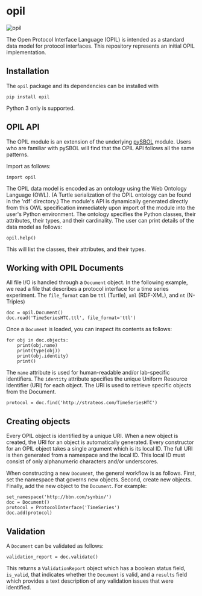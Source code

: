 # opil

![opil](https://github.com/sd2e/opil/workflows/opil/badge.svg?branch=github_actions_ci)

The Open Protocol Interface Language (OPIL) is intended as a standard data model for protocol interfaces. This repository represents an initial OPIL implementation. 

## Installation
The  `opil` package and its dependencies can be installed with
```
pip install opil
```
Python 3 only is supported.

## OPIL API

The OPIL module is an extension of the underlying [pySBOL](https://github.com/SynBioDex/pySBOL3) module. Users who are familiar with pySBOL will find that the OPIL API follows all the same patterns.

Import as follows:

```
import opil
```

The OPIL data model is encoded as an ontology using the Web Ontology Language (OWL). (A Turtle serialization of the OPIL ontology can be found in the 'rdf' directory.) The module's API is dynamically generated directly from this OWL specification immediately upon import of the module into the user's Python environment. The ontology specifies the Python classes, their attributes, their types, and their cardinality. The user can print details of the data model as follows:

```
opil.help()
```

This will list the classes, their attributes, and their types. 

## Working with OPIL Documents

All file I/O is handled through a `Document` object. In the following example, we read a file that describes a protocol interface for a time series experiment. The `file_format` can be `ttl` (Turtle), `xml` (RDF-XML), and `nt` (N-Triples) 

```
doc = opil.Document()
doc.read('TimeSeriesHTC.ttl', file_format='ttl')
```

Once a `Document` is loaded, you can inspect its contents as follows:

```
for obj in doc.objects:
    print(obj.name)
    print(type(obj))
    print(obj.identity)
    print()
```

The `name` attribute is used for human-readable and/or lab-specific identifiers. The `identity` attribute specifies the unique Uniform Resource Identifier (URI) for each object. The URI is used to retrieve specific objects from the Document.

```
protocol = doc.find('http://strateos.com/TimeSeriesHTC')
```

## Creating objects

Every OPIL object is identified by a unique URI. When a new object is created, the URI for an object is automatically generated. Every constructor for an OPIL object takes a single argument which is its local ID. The full URI is then generated from a namespace and the local ID. This local ID must consist of only alphanumeric characters and/or underscores.

When constructing a new `Document`, the general workflow is as follows. First, set the namespace that governs new objects. Second, create new objects. Finally, add the new object to the `Document`.  For example:

```
set_namespace('http://bbn.com/synbio/')
doc = Document()
protocol = ProtocolInterface('TimeSeries')
doc.add(protocol)
```

## Validation

A `Document` can be validated as follows:

```
validation_report = doc.validate()
```

This returns a `ValidationReport` object which has a boolean status field, `is_valid`, that indicates whether the `Document` is valid, and a `results` field which provides a text description of any validation issues that were identified.
